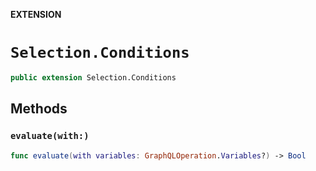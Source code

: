 **EXTENSION**

# `Selection.Conditions`
```swift
public extension Selection.Conditions
```

## Methods
### `evaluate(with:)`

```swift
func evaluate(with variables: GraphQLOperation.Variables?) -> Bool
```
